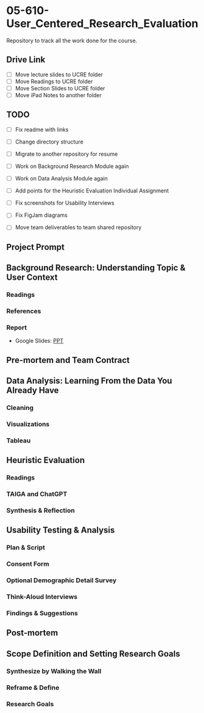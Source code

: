 # 05-610-User_Centered_Research_Evaluation
Repository to track all the work done for the course.

## Drive Link

- [ ] Move lecture slides to UCRE folder
- [ ] Move Readings to UCRE folder
- [ ] Move Section Slides to UCRE folder
- [ ] Move iPad Notes to another folder

## TODO

- [ ] Fix readme with links
- [ ] Change directory structure
- [ ] Migrate to another repository for resume
- [ ] Work on Background Research Module again
- [ ] Work on Data Analysis Module again
- [ ] Add points for the Heuristic Evaluation Individual Assignment
- [ ] Fix screenshots for Usability Interviews
- [ ] Fix FigJam diagrams
- [ ] Move team deliverables to team shared repository


## Project Prompt



## Background Research: Understanding Topic & User Context

### Readings

### References

### Report

- Google Slides: [PPT](https://docs.google.com/presentation/d/1CzaxdmY26sgZ3hgUxkvGHKPCU3G7OKDMqGd3KvIK9qM/edit)

<!-- need to move around because this is a team project -->
## Pre-mortem and Team Contract

## Data Analysis: Learning From the Data You Already Have

### Cleaning

### Visualizations

### Tableau

## Heuristic Evaluation

### Readings

### TAIGA and ChatGPT

### Synthesis & Reflection

## Usability Testing & Analysis

<!-- Did it in the previous module as an assignment -->
### Plan & Script

### Consent Form

### Optional Demographic Detail Survey

### Think-Aloud Interviews

### Findings & Suggestions

<!-- need to move around because this is a team project -->
## Post-mortem

## Scope Definition and Setting Research Goals

### Synthesize by Walking the Wall

### Reframe & Define

### Research Goals


